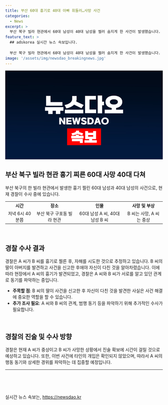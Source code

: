 ```yaml
---
title: 부산 60대 흉기로 40대 아빠 휘둘러…사망 사건
categories:
  - News
excerpt: >
  부산 북구 빌라 현관에서 60대 남성이 40대 남성을 찔러 숨지게 한 사건이 발생했습니다. 경찰은 A씨가 산책하던 중 B씨를 공격한 것으로 파악했으며, 사건 현장에서 A씨의 자해 흔적을 발견했습니다. B씨의 딸은 아버지를 발견한 뒤 119에 신고하고, A씨는 다른 층에서 발견됐습니다. 경찰은 두 사람이 서로를 알고 있었던 것으로 보고 동기를 조사 중이며, 다른 인물의 개입은 없는 것으로 확인했습니다. A씨는 현재 중태이며 진술을 받는 데 시간이 걸릴 것으로 전해졌습니다.
feature_text: >
  ## adskorea 실시간 뉴스 속보입니다.

  부산 북구 빌라 현관에서 60대 남성이 40대 남성을 찔러 숨지게 한 사건이 발생했습니다. 경찰은 A씨가 산책하던 중 B씨를 공격한 것으로 파악했으며, 사건 현장에서 A씨의 자해 흔적을 발견했습니다. B씨의 딸은 아버지를 발견한 뒤 119에 신고하고, A씨는 다른 층에서 발견됐습니다. 경찰은 두 사람이 서로를 알고 있었던 것으로 보고 동기를 조사 중이며, 다른 인물의 개입은 없는 것으로 확인했습니다. A씨는 현재 중태이며 진술을 받는 데 시간이 걸릴 것으로 전해졌습니다.
image: '/assets/img/newsdao_breakingnews.jpg'
---
```


<p><img src="/assets/img/newsdao_breakingnews.jpg" alt="adskorea 속보" /></p>

<h2 data-ke-size="size26">부산 북구 빌라 현관 흉기 찌른 60대 사망 40대 다쳐</h2>

<p data-ke-size="size16">부산 북구의 한 빌라 현관에서 발생한 흉기 찔린 60대 남성과 40대 남성의 사건으로, 현재 경찰이 수사 중에 있습니다.</p>

<table>
  <tbody>
    <tr>
      <td style="text-align: center; height: 17px;"><b>시간</b></td>
      <td style="text-align: center; height: 17px;"><b>장소</b></td>
      <td style="text-align: center; height: 17px;"><b>인물</b></td>
      <td style="text-align: center; height: 17px;"><b>사망 및 부상</b></td>
    </tr>
    <tr>
      <td style="text-align: center; height: 17px;">저녁 6시 40분쯤</td>
      <td style="text-align: center; height: 17px;">부산 북구 구포동 빌라 현관</td>
      <td style="text-align: center; height: 17px;">60대 남성 A 씨, 40대 남성 B 씨</td>
      <td style="text-align: center; height: 17px;">B 씨는 사망, A 씨는 중상</td>
    </tr>
  </tbody>
</table>

<p data-ke-size="size16">&nbsp;</p>

<h2 data-ke-size="size26">경찰 수사 결과</h2>

<p data-ke-size="size16">경찰은 A 씨가 B 씨를 흉기로 찔른 후, 자해를 시도한 것으로 추정하고 있습니다. B 씨의 딸이 아버지를 발견하고 사건을 신고한 후에야 자신이 다친 것을 알아차렸습니다. 이에 따라 현장에서 A 씨의 흉기가 발견되었고, 경찰은 A 씨와 B 씨가 서로를 알고 있던 관계로 동기를 파악하는 중입니다.</p>

<ul>
  <li><b>주목할 점</b>: B 씨의 딸이 사건을 신고한 후 자신이 다친 것을 발견한 사실은 사건 해결에 중요한 역할을 할 수 있습니다.</li>
  <li><b>추가 조사 필요</b>: A 씨와 B 씨의 관계, 범행 동기 등을 파악하기 위해 추가적인 수사가 필요합니다.</li>
</ul>

<p data-ke-size="size16">&nbsp;</p>

<h2 data-ke-size="size26">경찰의 진술 및 수사 방향</h2>

<p data-ke-size="size16">경찰은 현재 A 씨가 중상이고 B 씨가 사망한 상황에서 진술 확보에 시간이 걸릴 것으로 예상하고 있습니다. 또한, 이번 사건에 타인의 개입은 확인되지 않았으며, 따라서 A 씨의 행동 동기와 상세한 경위를 파악하는 데 집중할 예정입니다.</p>

<hr>

<p data-ke-size="size16">&nbsp;</p>

<p data-ke-size="size16">&nbsp;</p>
실시간 뉴스 속보는, <a href="https://newsdao.kr" rel="dofollow">https://newsdao.kr</a>


